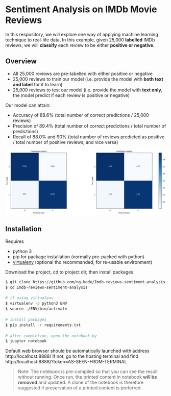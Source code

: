 # Sentiment Analysis on IMDb Movie Reviews

In this respository, we will explore one way of applying machine learning technique to real-life data.
In this example, given 25,000 **labelled** IMDb reviews, we will **classify** each review to be either **positive or negative**.

## Overview

- All 25,000 reviews are pre-labelled with either positive or negative
- 25,000 reviews to train our model (i.e. provide the model with **both text and label** for it to learn)
- 25,000 reviews to test our model (i.e. provide the model with **text only**, the model predict if each review is positive or negative)

Our model can attain:
  - Accuracy of 88.6% (total number of correct predictions / 25,000 reviews)
  - Precision of 89.4% (total number of correct predictions / total number of predictions)
  - Recall of 88.0% and 90% (total number of reviews predicted as positive /  total number of positive reviews, and vice versa)

![alt text](https://github.com/ng-kode/Imdb-reviews-sentiment-analysis/blob/master/result_cm "Result Confusion Matrix")

## Installation

Requires 
- python 3
- pip for package installation (normally pre-packed with python) 
- [virtualenv](https://virtualenv.pypa.io/en/stable/installation) (optional tho recommanded, for re-usable environment)

Download the project, cd to project dir, then install packages

```sh
$ git clone https://github.com/ng-kode/Imdb-reviews-sentiment-analysis.git
$ cd Imdb-reviews-sentiment-analysis

# if using virtualenv
$ virtualenv -p python3 ENV
$ source ./ENV/bin/activate

# install packages
$ pip install -r requirements.txt

# after completion, open the notebook by
$ jupyter notebook
```
Default web browser should be automatically launched with address http://localhost:8888/
If not, go to the hosting terminal and find http://localhost:8888/?token=AS-SEEN-FROM-TERMINAL
> Note: The notebook is pre-compiled so that you can see the result without running. Once run, the printed content in notebook **will be removed** and updated. A clone of the notebook is therefore suggested if preservation of a printed content is preferred.
